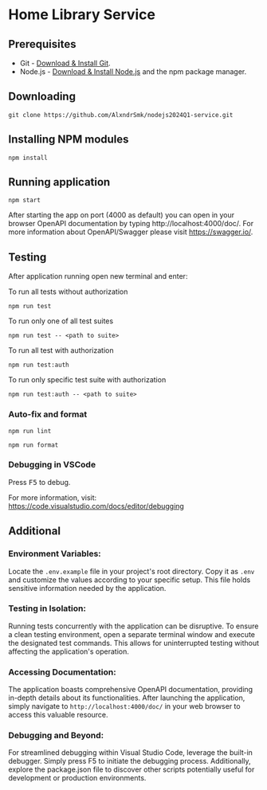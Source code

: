 # Home Library Service

## Prerequisites

- Git - [Download & Install Git](https://git-scm.com/downloads).
- Node.js - [Download & Install Node.js](https://nodejs.org/en/download/) and the npm package manager.

## Downloading

```
git clone https://github.com/AlxndrSmk/nodejs2024Q1-service.git
```

## Installing NPM modules

```
npm install
```

## Running application

```
npm start
```

After starting the app on port (4000 as default) you can open
in your browser OpenAPI documentation by typing http://localhost:4000/doc/.
For more information about OpenAPI/Swagger please visit https://swagger.io/.

## Testing

After application running open new terminal and enter:

To run all tests without authorization

```
npm run test
```

To run only one of all test suites

```
npm run test -- <path to suite>
```

To run all test with authorization

```
npm run test:auth
```

To run only specific test suite with authorization

```
npm run test:auth -- <path to suite>
```

### Auto-fix and format

```
npm run lint
```

```
npm run format
```

### Debugging in VSCode

Press <kbd>F5</kbd> to debug.

For more information, visit: https://code.visualstudio.com/docs/editor/debugging

## Additional

### Environment Variables:

Locate the ```.env.example``` file in your project's root directory. Copy it as ```.env``` and customize the values according to your specific setup. This file holds sensitive information needed by the application.

### Testing in Isolation:

Running tests concurrently with the application can be disruptive. To ensure a clean testing environment, open a separate terminal window and execute the designated test commands. This allows for uninterrupted testing without affecting the application's operation.

### Accessing Documentation:

The application boasts comprehensive OpenAPI documentation, providing in-depth details about its functionalities. After launching the application, simply navigate to ```http://localhost:4000/doc/``` in your web browser to access this valuable resource.

### Debugging and Beyond:

For streamlined debugging within Visual Studio Code, leverage the built-in debugger. Simply press F5 to initiate the debugging process. Additionally, explore the package.json file to discover other scripts potentially useful for development or production environments.